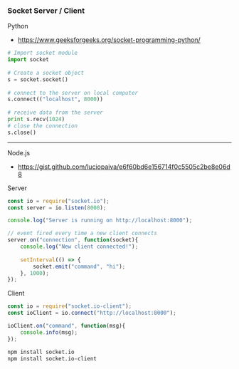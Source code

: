 ### Socket Server / Client

Python
- https://www.geeksforgeeks.org/socket-programming-python/
```python
# Import socket module 
import socket                
  
# Create a socket object 
s = socket.socket()                     
  
# connect to the server on local computer 
s.connect(("localhost", 8000)) 
  
# receive data from the server 
print s.recv(1024) 
# close the connection 
s.close()
```
--------------------------------------------------

Node.js
- https://gist.github.com/luciopaiva/e6f60bd6e156714f0c5505c2be8e06d8

Server
```node.js
const io = require("socket.io");
const server = io.listen(8000);

console.log("Server is running on http://localhost:8000");

// event fired every time a new client connects
server.on("connection", function(socket){
	console.log("New client connected!");
	
	setInterval(() => {
	    socket.emit("command", "hi");
	}, 1000);
});
```
Client
```node.js
const io = require("socket.io-client");
const ioClient = io.connect("http://localhost:8000");

ioClient.on("command", function(msg){
	console.info(msg);
});
```
```bash
npm install socket.io
npm install socket.io-client
```
